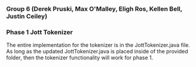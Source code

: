 ### Group 6 (Derek Pruski, Max O'Malley, Eligh Ros, Kellen Bell, Justin Ceiley)

### Phase 1 Jott Tokenizer 
The entire implementation for the tokenizer is in the JottTokenizer.java file.
As long as the updated JottTokenizer.java is placed inside of the provided folder, 
then the tokenizer functionality will work for phase 1. 
